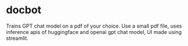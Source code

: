 # docbot
Trains GPT chat model on a pdf of your choice.
Use a small pdf file,
uses inference apis of huggingface and openai gpt chat model,
UI made using streamlit.
